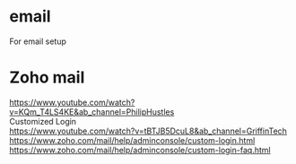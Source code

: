 # email
For email setup

# Zoho mail
https://www.youtube.com/watch?v=KQm_T4LS4KE&ab_channel=PhilipHustles \
Customized Login \
https://www.youtube.com/watch?v=tBTJB5DcuL8&ab_channel=GriffinTech \
https://www.zoho.com/mail/help/adminconsole/custom-login.html \
https://www.zoho.com/mail/help/adminconsole/custom-login-faq.html
